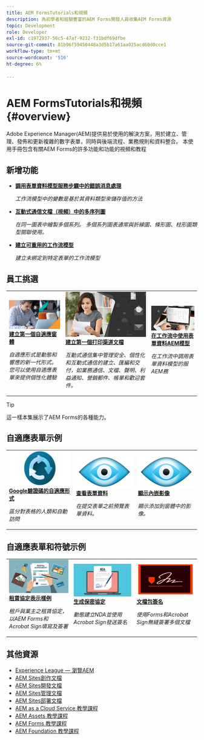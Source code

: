 ```yaml
---
title: AEM FormsTutorials和視頻
description: 為初學者和經驗豐富的AEM Forms開發人員收集AEM Forms資源
topic: Development
role: Developer
exl-id: c1972937-56c5-47af-9232-f31bdf69dfbe
source-git-commit: 81b96f59450448a3d5b17a61aa025acd60d0cce1
workflow-type: tm+mt
source-wordcount: '516'
ht-degree: 6%

---
```


# AEM FormsTutorials和視頻 {#overview}

Adobe Experience Manager(AEM)提供易於使用的解決方案，用於建立、管理、發佈和更新複雜的數字表單，同時與後端流程、業務規則和資料整合。 本使用手冊包含有關AEM Forms的許多功能和功能的視頻和教程

## 新增功能

* **[調用表單資料模型服務步驟中的錯誤消息處理](./adaptive-forms/handling-error-messages-in-invoke-fdm-step.md)**

   *工作流模型中的變數是基於其資料類型來儲存值的方法*

* **[互動式通信文檔（視頻）中的多序列圖](./interactive-communications/multiseriescharts.md)**

   *在同一圖表中繪製多個系列。 多個系列圖表通常與折線圖、條形圖、柱形圖類型關聯使用。*

* **[建立可重用的工作流模型](./adaptive-forms/re-usable-aem-forms-workflow-models-article.md)**

   *建立未綁定到特定表單的工作流模型*

## 員工挑選

<table>
<tr>
  <td>
    <a href="./creating-your-first-adaptive-form/introduction-and-setup.md">
      <img alt="建立第一個自適應窗體" src="./assets/afhero.png" />
    </a>
    <div>
      <a href="./creating-your-first-adaptive-form/introduction-and-setup.md">
    <strong>建立第一個自適應窗體</strong>
    </a>
    </div>
    <p>
    <em>自適應形式是動態和響應的新一代形式。 您可以使用自適應表單來提供個性化體驗</em>
    <p>
  </td>
   <td>
    <a href="./ic-print-channel-tutorial/introduction.md">
      <img alt="建立第一個打印渠道文檔" src="./assets/correspondence-management1.png" />
    </a>
    <div>
      <a href="./ic-print-channel-tutorial/introduction.md">
    <strong>建立第一個打印渠道文檔</strong>
    </a>
    </div>
    <p>
    <em>互動式通信集中管理安全、個性化和互動式通信的建立、匯編和交付，如業務通信、文檔、聲明、利益通知、營銷郵件、帳單和歡迎套件。 </em>
    <p>
  </td>
  <td>
    <a href="./adaptive-forms/form-data-model-service-as-step-in-workflow-video-use.md">
      <img alt="在工作流中使用表單資料AEM模型" src="./assets/fdmlogo.png" />
    </a>
    <div>
      <a href="./adaptive-forms/form-data-model-service-as-step-in-workflow-video-use.md">
    <strong>在工作流中使用表單資料AEM模型</strong>
    </a>
    </div>
    <p>
    <em>在工作流中調用表單資料模型的服AEM務</em>
    <p>
  </td>
</tr>
</table>

>[!TIP]
>
>這一樣本集展示了AEM Forms的各種能力。


## 自適應表單示例

<table>
<tr>
  <td>
    <a href="https://experienceleague.adobe.com/docs/experience-manager-learn/getting-started-with-aem-headless/graphql/overview.html">
      <img alt= "卡普奇在AEM Forms" src="./assets/captcha1.png" />
    </a>
    <div>
      <a href="https://forms.enablementadobe.com/content/forms/af/registerfornewsletter.html">
    <strong>Google驗證碼的自適應形式</strong>
    </a>
    </div>
    <p>
    <em> 區分對表格的人類和自動訪問</em>
    <p>
  </td>
  <td>
    <a href="https://forms.enablementadobe.com/content/dam/formsanddocuments/summaryscreen/jcr:content?wcmmode=disabled">
    <img alt="預覽表單資料" src="./assets/preview.png" />
    </a>
    <div>
    <a href="https://forms.enablementadobe.com/content/dam/formsanddocuments/summaryscreen/jcr:content?wcmmode=disabled">
    <strong>查看表單資料</strong>
    </a>
    </div>
    <p>
    <em>在提交表單之前預覽表單資料。</em>
    </p>
  </td>
  <td>
    <a href="https://forms.enablementadobe.com/content/forms/af/addinlineimage.html">
      <img alt=" 內聯影像" src="./assets/preview.png" />
    </a>
     <div>
      <a href="https://forms.enablementadobe.com/content/forms/af/addinlineimage.html">
        <strong>顯示內嵌影像</strong>
      </a>
    </div>
    <p>
    <em>顯示添加到窗體中的影像。</em>
    <p>
  </td>
</tr>
</table>

## 自適應表單和符號示例

<table>
<tr>
  <td>
    <a href="https://forms.enablementadobe.com/content/forms/af/rentalagreement.html">
      <img alt="租賃協定" src="./assets/rental-agreement.png" />
    </a>
    <div>
      <a href="https://forms.enablementadobe.com/content/forms/af/rentalagreement.html">
    <strong>租賃協定表示樣例</strong>
    </a>
    </div>
    <p>
    <em>租戶與業主之租賃協定，以AEM Forms和Acrobat Sign填寫及簽署</em>
    <p>
  </td>
  <td>
    <a href="https://forms.enablementadobe.com/content/dam/formsanddocuments/ndawizard/jcr:content?wcmmode=disabled">
    <img alt="NDA協定" src="./assets/nda1.png" />
    </a>
    <div>
    <a href="https://forms.enablementadobe.com/content/dam/formsanddocuments/ndawizard/jcr:content?wcmmode=disabled">
    <strong>生成保密協定</strong>
    </a>
    </div>
    <p>
    <em>動態建立NDA並使用Acrobat Sign發送簽名</em>
    </p>
  </td>
  <td>
    <a href="https://forms.enablementadobe.com/content/dam/formsanddocuments/formsandsigndemo/refinanceform/jcr:content?wcmmode=disabled">
      <img alt="簽名文檔包" src="./assets/sign.png" />
    </a>
     <div>
      <a href="https://forms.enablementadobe.com/content/dam/formsanddocuments/formsandsigndemo/refinanceform/jcr:content?wcmmode=disabled">
        <strong>文檔包簽名</strong>
      </a>
    </div>
    <p>
    <em>使用Forms和Acrobat Sign無縫簽署多個文檔</em>
    <p>
  </td>
</tr>
</table>




## 其他資源

* [Experience League — 瀏覽AEM](https://experienceleague.adobe.com/#recommended/solutions/experience-manager)
* [AEM Sites創作文檔](https://experienceleague.adobe.com/docs/experience-manager-65/authoring/home.html)
* [AEM Sites開發文檔](https://experienceleague.adobe.com/docs/experience-manager-65/developing/home.html)
* [AEM Sites管理文檔](https://experienceleague.adobe.com/docs/experience-manager-65/administering/home.html)
* [AEM Sites部署文檔](https://experienceleague.adobe.com/docs/experience-manager-65/deploying/home.html)
* [AEM as a Cloud Service 教學課程](/help/cloud-service/overview.md)
* [AEM Assets 教學課程](/help/assets/overview.md)
* [AEM Forms 教學課程](/help/forms/overview.md)
* [AEM Foundation 教學課程](/help/foundation/overview.md)

